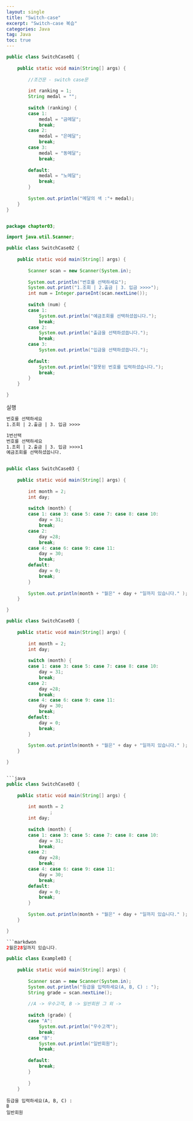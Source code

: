```yaml
---
layout: single
title: "Switch-case"
excerpt: "Switch-case 복습"
categories: Java
tag: Java
toc: true
---
```


```java
public class SwitchCase01 {
	
	public static void main(String[] args) {
		
		//조건문 - switch case문
		
		int ranking = 1;
		String medal = "";
		
		switch (ranking) {
		case 1:
			medal = "금메달";
			break;
		case 2:
			medal = "은메달";
			break;
		case 3:
			medal = "동메달";
			break;
			
		default:
			medal = "노메달";
			break;
		}
		
		System.out.println("메달의 색 :"+ medal);
	}
}
```

```java

package chapter03;

import java.util.Scanner;

public class SwitchCase02 {
	
	public static void main(String[] args) {
		
		Scanner scan = new Scanner(System.in);
		
		System.out.println("번호를 선택하세요");
		System.out.print("1.조회 | 2.출금 | 3. 입금 >>>>");
		int num = Integer.parseInt(scan.nextLine());
		
		switch (num) {
		case 1:
			System.out.println("예금조회를 선택하셨씁니다.");
			break;
		case 2:
			System.out.println("출금을 선택하셨씁니다.");
			break;
		case 3:
			System.out.println("입금을 선택하셨씁니다.");
			
		default:
			System.out.println("잘못된 번호를 입력하셨습니다.");
			break;
		}
	}

}
```
실행
```markdown
번호를 선택하세요
1.조회 | 2.출금 | 3. 입금 >>>>
```
```markdown
1번선택
번호를 선택하세요
1.조회 | 2.출금 | 3. 입금 >>>>1
예금조회를 선택하셨씁니다.
```


```java

public class SwitchCase03 {
	
	public static void main(String[] args) {
		
		int month = 2;
		int day;
		
		switch (month) {
		case 1: case 3: case 5: case 7: case 8: case 10:
			day = 31;
			break;
		case 2: 
			day =28;
			break;
		case 4: case 6: case 9: case 11:
			day = 30;
			break;
		default:
			day = 0;
			break;
		}
		
		System.out.println(month + "월은" + day + "일까지 있습니다." );
	}

}
```

```java
public class SwitchCase03 {
	
	public static void main(String[] args) {
		
		int month = 2;
		int day;
		
		switch (month) {
		case 1: case 3: case 5: case 7: case 8: case 10:
			day = 31;
			break;
		case 2: 
			day =28;
			break;
		case 4: case 6: case 9: case 11:
			day = 30;
			break;
		default:
			day = 0;
			break;
		}
		
		System.out.println(month + "월은" + day + "일까지 있습니다." );
	}

}


```java
public class SwitchCase03 {
	
	public static void main(String[] args) {
		
		int month = 2
				;
		int day;
		
		switch (month) {
		case 1: case 3: case 5: case 7: case 8: case 10:
			day = 31;
			break;
		case 2: 
			day =28;
			break;
		case 4: case 6: case 9: case 11:
			day = 30;
			break;
		default:
			day = 0;
			break;
		}
		
		System.out.println(month + "월은" + day + "일까지 있습니다." );
	}

}

```markdwon
2월은28일까지 있습니다.
```

```java
public class Example03 {
	
	public static void main(String[] args) {
		
		Scanner scan = new Scanner(System.in);
		System.out.println("등급을 입력하세요(A, B, C) : ");
		String grade = scan.nextLine();
		
		//A -> 우수고객, B -> 일반회원 그 외 ->
		
		switch (grade) {
		case "A":
			System.out.println("우수고객"); 
			break;
		case "B":
			System.out.println("일반회원"); 
			break;
		
		default:
			break;
		}
		
		}
	}
```

```markdwon
등급을 입력하세요(A, B, C) : 
B
일반회원
```